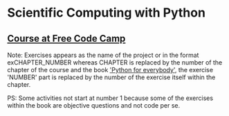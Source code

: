 <h1>Scientific Computing with Python</h1>
<h2><a href='https://www.freecodecamp.org/learn/'>Course at Free Code Camp</a></h2>
<p>Note: Exercises appears as the name of the project or in the format exCHAPTER_NUMBER whereas CHAPTER is 
replaced by the number of the chapter of the course and the book <a href='https://www.py4e.com/book'>'Python for everybody'</a>, the exercise 'NUMBER' part is replaced by the number 
of the exercise itself within the chapter.
</p>
<p>PS: Some activities not start at number 1 because some of the exercises within the book are objective questions and not code per se.</p>
